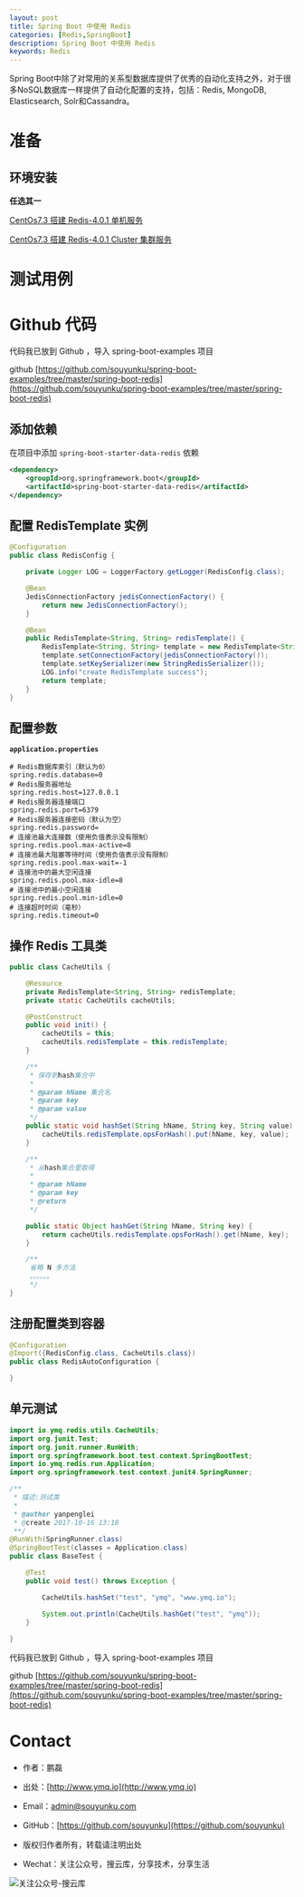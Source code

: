 ```yaml
---
layout: post
title: Spring Boot 中使用 Redis
categories: [Redis,SpringBoot]
description: Spring Boot 中使用 Redis
keywords: Redis 
---
```


Spring Boot中除了对常用的关系型数据库提供了优秀的自动化支持之外，对于很多NoSQL数据库一样提供了自动化配置的支持，包括：Redis, MongoDB, Elasticsearch, Solr和Cassandra。

# 准备

## 环境安装 

**任选其一**

[CentOs7.3 搭建 Redis-4.0.1 单机服务](https://segmentfault.com/a/1190000010709337)

[CentOs7.3 搭建 Redis-4.0.1 Cluster 集群服务](https://segmentfault.com/a/1190000010682551)

# 测试用例

# Github 代码

代码我已放到 Github ，导入 spring-boot-examples 项目 

github [https://github.com/souyunku/spring-boot-examples/tree/master/spring-boot-redis](https://github.com/souyunku/spring-boot-examples/tree/master/spring-boot-redis)

## 添加依赖

在项目中添加 `spring-boot-starter-data-redis` 依赖

```xml
<dependency>
	<groupId>org.springframework.boot</groupId>
	<artifactId>spring-boot-starter-data-redis</artifactId>
</dependency>
```

## 配置 RedisTemplate 实例

```java
@Configuration
public class RedisConfig {

    private Logger LOG = LoggerFactory.getLogger(RedisConfig.class);

    @Bean
    JedisConnectionFactory jedisConnectionFactory() {
        return new JedisConnectionFactory();
    }

    @Bean
    public RedisTemplate<String, String> redisTemplate() {
        RedisTemplate<String, String> template = new RedisTemplate<String, String>();
        template.setConnectionFactory(jedisConnectionFactory());
        template.setKeySerializer(new StringRedisSerializer());
        LOG.info("create RedisTemplate success");
        return template;
    }
}
```

## 配置参数

**`application.properties`**
```
# Redis数据库索引（默认为0）
spring.redis.database=0
# Redis服务器地址
spring.redis.host=127.0.0.1
# Redis服务器连接端口
spring.redis.port=6379
# Redis服务器连接密码（默认为空）
spring.redis.password=
# 连接池最大连接数（使用负值表示没有限制）
spring.redis.pool.max-active=8
# 连接池最大阻塞等待时间（使用负值表示没有限制）
spring.redis.pool.max-wait=-1
# 连接池中的最大空闲连接
spring.redis.pool.max-idle=8
# 连接池中的最小空闲连接
spring.redis.pool.min-idle=0
# 连接超时时间（毫秒）
spring.redis.timeout=0
```
## 操作 Redis 工具类

```java
public class CacheUtils {

    @Resource
    private RedisTemplate<String, String> redisTemplate;
    private static CacheUtils cacheUtils;

    @PostConstruct
    public void init() {
        cacheUtils = this;
        cacheUtils.redisTemplate = this.redisTemplate;
    }

    /**
     * 保存到hash集合中
     *
     * @param hName 集合名
     * @param key
     * @param value
     */
    public static void hashSet(String hName, String key, String value) {
        cacheUtils.redisTemplate.opsForHash().put(hName, key, value);
    }

    /**
     * 从hash集合里取得
     *
     * @param hName
     * @param key
     * @return
     */

    public static Object hashGet(String hName, String key) {
        return cacheUtils.redisTemplate.opsForHash().get(hName, key);
    }

    /**
     省略 N 多方法
     。。。。。。
     */
}
```


## 注册配置类到容器

```java
@Configuration
@Import({RedisConfig.class, CacheUtils.class})
public class RedisAutoConfiguration {

}
```

## 单元测试

```java
import io.ymq.redis.utils.CacheUtils;
import org.junit.Test;
import org.junit.runner.RunWith;
import org.springframework.boot.test.context.SpringBootTest;
import io.ymq.redis.run.Application;
import org.springframework.test.context.junit4.SpringRunner;

/**
 * 描述:测试类
 *
 * @author yanpenglei
 * @create 2017-10-16 13:18
 **/
@RunWith(SpringRunner.class)
@SpringBootTest(classes = Application.class)
public class BaseTest {

    @Test
    public void test() throws Exception {

        CacheUtils.hashSet("test", "ymq", "www.ymq.io");

        System.out.println(CacheUtils.hashGet("test", "ymq"));
    }
    
}
```


代码我已放到 Github ，导入 spring-boot-examples 项目 

github [https://github.com/souyunku/spring-boot-examples/tree/master/spring-boot-redis](https://github.com/souyunku/spring-boot-examples/tree/master/spring-boot-redis)

# Contact

 - 作者：鹏磊  
 - 出处：[http://www.ymq.io](http://www.ymq.io)  
 - Email：[admin@souyunku.com](admin@souyunku.com)  
 - GitHub：[https://github.com/souyunku](https://github.com/souyunku)  
   
 - 版权归作者所有，转载请注明出处
 - Wechat：关注公众号，搜云库，分享技术，分享生活
 
![关注公众号-搜云库](http://www.ymq.io/images/souyunku.png "搜云库")

  
  
  
